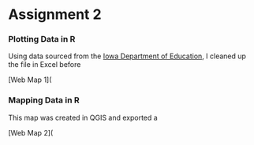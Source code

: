 # Assignment 2

### Plotting Data in R

Using data sourced from the [Iowa Department of Education](https://educateiowa.gov/data-reporting/education-statistics-pk-12), I cleaned up the file in Excel before 

[Web Map 1](


### Mapping Data in R

This map was created in QGIS and exported a

[Web Map 2](
